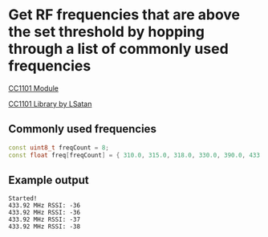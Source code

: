# Get RF frequencies that are above the set threshold by hopping through a list of commonly used frequencies

[CC1101 Module](https://a.aliexpress.com/_mK4kt1M) 

[CC1101 Library by LSatan](https://github.com/LSatan/SmartRC-CC1101-Driver-Lib)

## Commonly used frequencies
```cpp
const uint8_t freqCount = 8;
const float freq[freqCount] = { 310.0, 315.0, 318.0, 330.0, 390.0, 433.0, 433.92, 868.35 };
```
## Example output

```
Started!
433.92 MHz RSSI: -36
433.92 MHz RSSI: -36
433.92 MHz RSSI: -37
433.92 MHz RSSI: -38
```
